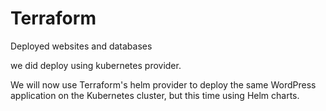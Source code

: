 # Terraform

Deployed websites and databases

we did deploy using kubernetes provider.

We will now use Terraform's helm provider to deploy the same WordPress application on the Kubernetes cluster, but this time using Helm charts.
